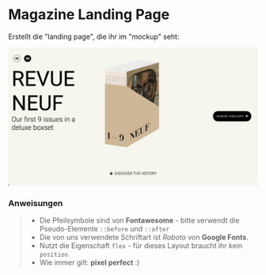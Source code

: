 # Magazine Landing Page

Erstellt die "landing page", die ihr im "mockup" seht:

![reference image](/assets/reference-image.png)

### Anweisungen

> - Die Pfeilsymbole sind von **Fontawesome** - bitte verwendt die Pseudo-Elemente `::before` und `::after`
> - Die von uns verwendete Schriftart ist _Roboto_ von **Google Fonts**.
> - Nutzt die Eigenschaft `flex` - für dieses Layout braucht ihr kein `position`
> - Wie immer gilt: **pixel perfect** :)

